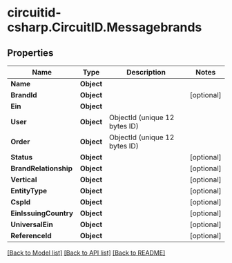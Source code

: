 
# circuitid-csharp.CircuitID.Messagebrands

## Properties

Name | Type | Description | Notes
------------ | ------------- | ------------- | -------------
**Name** | **Object** |  | 
**BrandId** | **Object** |  | [optional] 
**Ein** | **Object** |  | 
**User** | **Object** | ObjectId (unique 12 bytes ID) | 
**Order** | **Object** | ObjectId (unique 12 bytes ID) | 
**Status** | **Object** |  | [optional] 
**BrandRelationship** | **Object** |  | [optional] 
**Vertical** | **Object** |  | [optional] 
**EntityType** | **Object** |  | [optional] 
**CspId** | **Object** |  | [optional] 
**EinIssuingCountry** | **Object** |  | [optional] 
**UniversalEin** | **Object** |  | [optional] 
**ReferenceId** | **Object** |  | [optional] 

[[Back to Model list]](../README.md#documentation-for-models)
[[Back to API list]](../README.md#documentation-for-api-endpoints)
[[Back to README]](../README.md)

